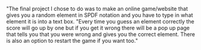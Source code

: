 "The final project I chose to do was to make an online game/website that gives you a random element in SPDF notation and you have to type in what element it is into a text box. "Every time you guess an element correctly the score will go up by one but if you get it wrong there will be a pop up page that tells you that you were wrong and gives you the correct element. There is also an option to restart the game if you want too."
